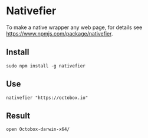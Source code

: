 # Nativefier
To make a native wrapper any web page, for details see https://www.npmjs.com/package/nativefier.

## Install
```
sudo npm install -g nativefier
```
## Use
```
nativefier "https://octobox.io"
```
## Result
```
open Octobox-darwin-x64/
```